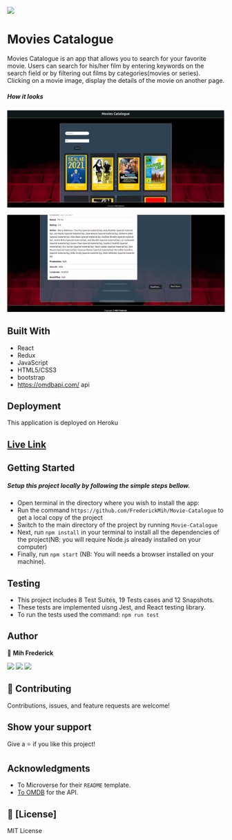 ![](https://img.shields.io/badge/Microverse-blueviolet)

# Movies Catalogue

Movies Catalogue is an app that allows you to search for your favorite movie. Users can search for his/her film by entering keywords on the search field or by filtering out films by categories(movies or series). Clicking on a movie image, display the details of the movie on another page.

##### How it looks

![](./src/assets/screenshot.png)

![](./src/assets/screenshot2.png)

## Built With

* React
* Redux
* JavaScript
* HTML5/CSS3
* bootstrap
* https://omdbapi.com/ api

## Deployment

This application is deployed on Heroku

## [Live Link]()

## Getting Started

##### Setup this project locally by following the simple steps bellow.

* Open terminal in the directory where you wish to install the app:
* Run the command `https://github.com/FrederickMih/Movie-Catalogue` to get a local copy of the project
* Switch to the main directory of the project by running `Movie-Catalogue`
* Next, run `npm install` in your terminal to install all the dependencies of the project(NB: you will require Node.js already installed on your computer)
* Finally, run `npm start` (NB: You will needs a browser installed on your machine).

## Testing

* This project includes 8 Test Suites, 19 Tests cases and 12 Snapshots.
* These tests are implemented uisng Jest, and React testing library.
* To run the tests used the command: `npm run test`

## Author

👤 **Mih Frederick**

[![](https://img.shields.io/badge/GitHub-100000?style=for-the-badge&logo=github&logoColor=white)](https://github.com/FrederickMih)
[![](https://img.shields.io/badge/LinkedIn-0077B5?style=for-the-badge&logo=linkedin&logoColor=white)](https://www.linkedin.com/in/frederick-mih/)
[![](https://img.shields.io/badge/Twitter-1DA1F2?style=for-the-badge&logo=twitter&logoColor=white)](https://twitter.com/MihFrederick)

## 🤝 Contributing

Contributions, issues, and feature requests are welcome!

## Show your support

Give a ⭐️ if you like this project!

## Acknowledgments

* To Microverse for their `README` template.
* [To OMDB](https://omdbapi.com/) for the API.

## 📝 [License]

MIT License
